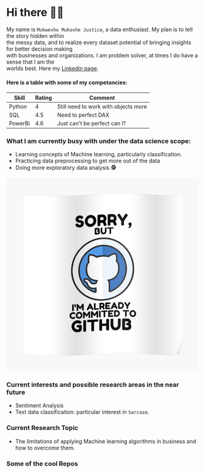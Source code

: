 # Hi there :raising_hand_man:
My name is `Mukwevho Mukovhe Justice`, a data enthusiast. My
plan is to tell the story hidden within<br/> the messy data, and
to realize every dataset potential of bringing insights for
better decision making<br/> with businesses and organizations.
I am problem solver, at times I do have a sense that I am the<br/>
worlds best. Here my [Linkedin page](https://www.linkedin.com/in/mukwevho-mukovhe-125069128/).



#### Here is a table with some of my competancies:

Skill |Rating |Comment
------|-------|------
Python| 4 | Still need to work with objects more
SQL|4.5|Need to perfect DAX|
PowerBi|4.6|Just can't be perfect can I?

### What I am currently busy with under the data science scope:

- Learning concepts of Machine learning, particularly classification.
- Practicing data preprocessing to get more out of the data
- Doing more exploratory data analysis :detective:

![commited to gihub](github.jpg)

### Current interests and possible research areas in the near future

- Sentiment Analysis
- Text data classification: particular interest in `Sarcasm`.

### Current Research Topic

- The limitations of applying Machine learning algorithms in business and how to overcome them.


### Some of the cool Repos





<!--
**Mikovhe/Mikovhe** is a ✨ _special_ ✨ repository because its `README.md` (this file) appears on your GitHub profile.

Here are some ideas to get you started:

- 🔭 I’m currently working on ...
- 🌱 I’m currently learning ...
- 👯 I’m looking to collaborate on ...
- 🤔 I’m looking for help with ...
- 💬 Ask me about ...
- 📫 How to reach me: ...
- 😄 Pronouns: ...
- ⚡ Fun fact: ...
-->
